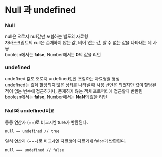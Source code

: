 # Null 과 undefined

### Null

null은 오로지 null값만 포함하는 별도의 자료형  
자바스크립트의 null은 존재하지 않는 값, 비어 있는 값, 알 수 없는 값을 나타내는 데 사용  
boolean에서는 **false**, Number에서는 **0**의 값을 리턴

### undefined

undefined 값도 오로지 undefined값만 포함하는 자료형을 형성  
undefined는 값이 할당되지 않은 상태를 나타낼 때 사용
선언은 되었지만 값이 할당된 적이 없는 변수에 접근하거나, 존재하지 않는 객체 프로퍼티에 접근할때 반환됨
boolean에서는 **false**, Number에서는 **NaN**의 값을 리턴

### Null와 undefined비교  

동등 연산자 (==)로 비교시엔 ture가 반환된다.
```
null == undefined // true
```

일치 연산자 (===)로 비교시엔 자료형이 다르기에 false가 반환된다.

```
null === undefined // false
```

